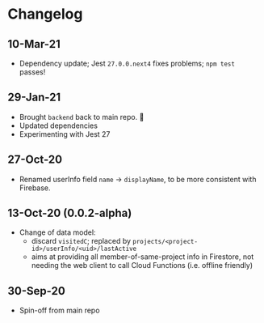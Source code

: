 # Changelog

## 10-Mar-21

- Dependency update; Jest `27.0.0.next4` fixes problems; `npm test` passes!

## 29-Jan-21

- Brought `backend` back to main repo. 🥳
- Updated dependencies
- Experimenting with Jest 27 

## 27-Oct-20

- Renamed userInfo field `name` -> `displayName`, to be more consistent with Firebase.

## 13-Oct-20 (0.0.2-alpha)

- Change of data model:
  - discard `visitedC`; replaced by `projects/<project-id>/userInfo/<uid>/lastActive`
  - aims at providing all member-of-same-project info in Firestore, not needing the web client to call Cloud Functions (i.e. offline friendly)

## 30-Sep-20

- Spin-off from main repo
